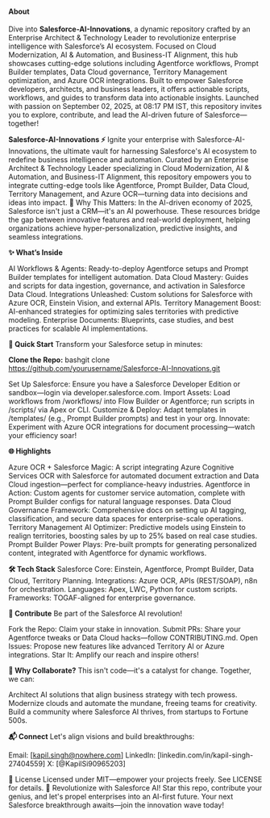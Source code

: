 #### About
Dive into **Salesforce-AI-Innovations**, a dynamic repository crafted by an Enterprise Architect & Technology Leader to revolutionize enterprise intelligence with Salesforce’s AI ecosystem. Focused on Cloud Modernization, AI & Automation, and Business-IT Alignment, this hub showcases cutting-edge solutions including Agentforce workflows, Prompt Builder templates, Data Cloud governance, Territory Management optimization, and Azure OCR integrations. Built to empower Salesforce developers, architects, and business leaders, it offers actionable scripts, workflows, and guides to transform data into actionable insights. Launched with passion on September 02, 2025, at 08:17 PM IST, this repository invites you to explore, contribute, and lead the AI-driven future of Salesforce—together!


**Salesforce-AI-Innovations ⚡**
Ignite your enterprise with Salesforce-AI-Innovations, the ultimate vault for harnessing Salesforce's AI ecosystem to redefine business intelligence and automation. Curated by an Enterprise Architect & Technology Leader specializing in Cloud Modernization, AI & Automation, and Business-IT Alignment, this repository empowers you to integrate cutting-edge tools like Agentforce, Prompt Builder, Data Cloud, Territory Management, and Azure OCR—turning data into decisions and ideas into impact.
🌟 Why This Matters: In the AI-driven economy of 2025, Salesforce isn't just a CRM—it's an AI powerhouse. These resources bridge the gap between innovative features and real-world deployment, helping organizations achieve hyper-personalization, predictive insights, and seamless integrations.

**✨ What’s Inside**

AI Workflows & Agents: Ready-to-deploy Agentforce setups and Prompt Builder templates for intelligent automation.
Data Cloud Mastery: Guides and scripts for data ingestion, governance, and activation in Salesforce Data Cloud.
Integrations Unleashed: Custom solutions for Salesforce with Azure OCR, Einstein Vision, and external APIs.
Territory Management Boost: AI-enhanced strategies for optimizing sales territories with predictive modeling.
Enterprise Documents: Blueprints, case studies, and best practices for scalable AI implementations.

**🚀 Quick Start**
Transform your Salesforce setup in minutes:

**Clone the Repo:**
bashgit clone https://github.com/yourusername/Salesforce-AI-Innovations.git

Set Up Salesforce: Ensure you have a Salesforce Developer Edition or sandbox—login via developer.salesforce.com.
Import Assets: Load workflows from /workflows/ into Flow Builder or Agentforce; run scripts in /scripts/ via Apex or CLI.
Customize & Deploy: Adapt templates in /templates/ (e.g., Prompt Builder prompts) and test in your org.
Innovate: Experiment with Azure OCR integrations for document processing—watch your efficiency soar!

**🌐 Highlights**

Azure OCR + Salesforce Magic: A script integrating Azure Cognitive Services OCR with Salesforce for automated document extraction and Data Cloud ingestion—perfect for compliance-heavy industries.
Agentforce in Action: Custom agents for customer service automation, complete with Prompt Builder configs for natural language responses.
Data Cloud Governance Framework: Comprehensive docs on setting up AI tagging, classification, and secure data spaces for enterprise-scale operations.
Territory Management AI Optimizer: Predictive models using Einstein to realign territories, boosting sales by up to 25% based on real case studies.
Prompt Builder Power Plays: Pre-built prompts for generating personalized content, integrated with Agentforce for dynamic workflows.

**🛠️ Tech Stack**
Salesforce Core: Einstein, Agentforce, Prompt Builder, Data Cloud, Territory Planning.
Integrations: Azure OCR, APIs (REST/SOAP), n8n for orchestration.
Languages: Apex, LWC, Python for custom scripts.
Frameworks: TOGAF-aligned for enterprise governance.

**🤝 Contribute**
Be part of the Salesforce AI revolution!

Fork the Repo: Claim your stake in innovation.
Submit PRs: Share your Agentforce tweaks or Data Cloud hacks—follow CONTRIBUTING.md.
Open Issues: Propose new features like advanced Territory AI or Azure integrations.
Star It: Amplify our reach and inspire others!

**🌟 Why Collaborate?**
This isn't code—it's a catalyst for change. Together, we can:

Architect AI solutions that align business strategy with tech prowess.
Modernize clouds and automate the mundane, freeing teams for creativity.
Build a community where Salesforce AI thrives, from startups to Fortune 500s.

**📬 Connect**
Let's align visions and build breakthroughs:

Email: [kapil.singh@nowhere.com]
LinkedIn: [linkedin.com/in/kapil-singh-27404559]
X: [@KapilSi90965203] 

📜 License
Licensed under MIT—empower your projects freely. See LICENSE for details.
🎉 Revolutionize with Salesforce AI!
Star this repo, contribute your genius, and let's propel enterprises into an AI-first future. Your next Salesforce breakthrough awaits—join the innovation wave today!
